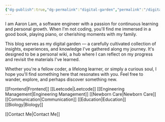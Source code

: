```yaml
---
{"dg-publish":true,"dg-permalink":"digital-garden","permalink":"/digital-garden/","tags":["gardenEntry"]}
---
```


I am Aaron Lam, a software engineer with a passion for continuous learning and personal growth. When I'm not coding, you'll find me immersed in a good book, playing piano, or cherishing moments with my family.

This blog serves as my digital garden — a carefully cultivated collection of insights, experiences, and knowledge I've gathered along my journey. It's designed to be a personal wiki, a hub where I can reflect on my progress and revisit the materials I've learned.

Whether you're a fellow coder, a lifelong learner, or simply a curious soul, I hope you'll find something here that resonates with you. Feel free to wander, explore, and perhaps discover something new.

[[Frontend\|Frontend]]
[[Leetcode\|Leetcode]]
[[Engineering Management\|Engineering Management]]
[[Newborn Care\|Newborn Care]]
[[Communication\|Communication]]
[[Education\|Education]]
[[Biology\|Biology]]

[[Contact Me\|Contact Me]]